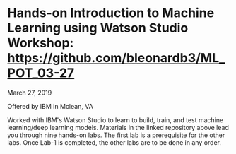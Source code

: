 # Hands-on Introduction to Machine Learning using Watson Studio Workshop: https://github.com/bleonardb3/ML_POT_03-27

March 27, 2019

Offered by IBM in Mclean, VA

Worked with IBM's Watson Studio to learn to build, train, and test machine learning/deep learning models. Materials in the linked repository above lead you through nine hands-on labs. The first lab is a prerequisite for the other labs. Once 
Lab-1 is completed, the other labs are to be done in any order.
